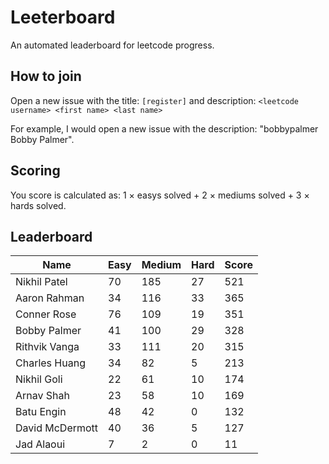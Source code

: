 # Leeterboard

An automated leaderboard for leetcode progress.

## How to join

Open a new issue with the title: `[register]` and description:
`<leetcode username> <first name> <last name>`

For example, I would open a new issue with the description: "bobbypalmer Bobby Palmer".

## Scoring

You score is calculated as:
1 $\times$ easys solved + 2 $\times$ mediums solved + 3 $\times$ hards solved.

## Leaderboard
| Name | Easy | Medium | Hard | Score |
| --- | --- | --- | --- | --- |
| Nikhil Patel | 70 | 185 | 27 | 521 |
| Aaron Rahman | 34 | 116 | 33 | 365 |
| Conner Rose | 76 | 109 | 19 | 351 |
| Bobby Palmer | 41 | 100 | 29 | 328 |
| Rithvik Vanga | 33 | 111 | 20 | 315 |
| Charles Huang | 34 | 82 | 5 | 213 |
| Nikhil Goli | 22 | 61 | 10 | 174 |
| Arnav Shah | 23 | 58 | 10 | 169 |
| Batu Engin | 48 | 42 | 0 | 132 |
| David McDermott | 40 | 36 | 5 | 127 |
| Jad Alaoui | 7 | 2 | 0 | 11 |
